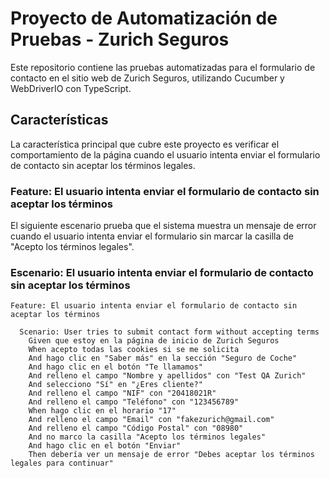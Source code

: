 # Proyecto de Automatización de Pruebas - Zurich Seguros

Este repositorio contiene las pruebas automatizadas para el formulario de contacto en el sitio web de Zurich Seguros, utilizando Cucumber y WebDriverIO con TypeScript.

## Características

La característica principal que cubre este proyecto es verificar el comportamiento de la página cuando el usuario intenta enviar el formulario de contacto sin aceptar los términos legales.

### Feature: El usuario intenta enviar el formulario de contacto sin aceptar los términos

El siguiente escenario prueba que el sistema muestra un mensaje de error cuando el usuario intenta enviar el formulario sin marcar la casilla de "Acepto los términos legales".

### Escenario: El usuario intenta enviar el formulario de contacto sin aceptar los términos

```gherkin
Feature: El usuario intenta enviar el formulario de contacto sin aceptar los términos

  Scenario: User tries to submit contact form without accepting terms
    Given que estoy en la página de inicio de Zurich Seguros
    When acepto todas las cookies si se me solicita
    And hago clic en "Saber más" en la sección "Seguro de Coche"
    And hago clic en el botón "Te llamamos"
    And relleno el campo "Nombre y apellidos" con "Test QA Zurich"
    And selecciono "Sí" en "¿Eres cliente?"
    And relleno el campo "NIF" con "20418021R"
    And relleno el campo "Teléfono" con "123456789"
    When hago clic en el horario "17"
    And relleno el campo "Email" con "fakezurich@gmail.com"
    And relleno el campo "Código Postal" con "08980"
    And no marco la casilla "Acepto los términos legales"
    And hago clic en el botón "Enviar"
    Then debería ver un mensaje de error "Debes aceptar los términos legales para continuar"

